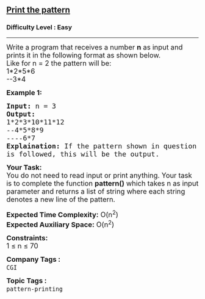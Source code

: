 <h2><a href="https://practice.geeksforgeeks.org/problems/print-the-pattern1025/1?page=1&category[]=pattern-printing&sortBy=submissions">Print the pattern</a></h2><h3>Difficulty Level : Easy</h3><hr><div class="problems_problem_content__Xm_eO"><p><span style="font-size:18px">Write a program that receives a number <strong>n</strong> as input and prints it in the following format as shown below.<br>
Like for n = 2 the pattern will be:<br>
1*2*5*6<br>
--3*4</span></p>

<p><strong><span style="font-size:18px">Example 1:</span></strong></p>

<pre><span style="font-size:18px"><strong>Input:</strong> n = 3
<strong>Output: </strong>
1*2*3*10*11*12
--4*5*8*9
----6*7
<strong>Explaination:</strong> If the pattern shown in question 
is followed, this will be the output.</span></pre>

<p><span style="font-size:18px"><strong>Your Task:</strong><br>
You do not need to read input or print anything. Your task is to complete the function <strong>pattern()</strong> which takes n as input parameter and returns a list of string where each string denotes a new line of the pattern.</span></p>

<p><span style="font-size:18px"><strong>Expected Time Complexity:</strong> O(n<sup>2</sup>)<br>
<strong>Expected Auxiliary Space:</strong> O(n<sup>2</sup>)</span></p>

<p><span style="font-size:18px"><strong>Constraints:</strong><br>
1 ≤ n ≤ 70&nbsp;&nbsp;</span></p>
</div><p><span style=font-size:18px><strong>Company Tags : </strong><br><code>CGI</code>&nbsp;<br><p><span style=font-size:18px><strong>Topic Tags : </strong><br><code>pattern-printing</code>&nbsp;